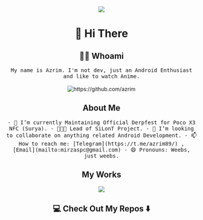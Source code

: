 <div align="center">
<img max-width="800" src="https://raw.githubusercontent.com/azrim/azrim/master/assets/hiitagiii.png"/>
</div>

<h1 align="center"> 👋 Hi There </h1>
<h2 align="center"> 👨‍💻 Whoami</h2>
<p align="center">
  <samp>My name is Azrim. I'm not dev, just an Android Enthusiast and like to watch Anime.
  </samp>
  <br> <br>
  <img src="https://komarev.com/ghpvc/?username=azrim" alt="https://github.com/azrim" />
</p>

<h2 align="center"> About Me </h3>
<p align="center">
  <samp>
    - 🔭 I’m currently Maintaining Official Derpfest for Poco X3 NFC (Surya).
    - 👨🏼‍💻 Lead of SiLonT Project.
    - 👯 I’m looking to collaborate on anything related Android Development.
    - 📫 How to reach me: [Telegram](https://t.me/azrim89/) , [Email](mailto:mirzaspc@gmail.com)
    - 😄 Pronouns: Weebs, just weebs.
  </samp>
</p>

<h2 align="center"> My Works </h4>
<p align="center"><a href="https://github.com/DerpFest-Devices/device_xiaomi_surya"><img src="https://github-readme-stats.vercel.app/api/pin/?username=DerpFest-Devices&repo=device_xiaomi_surya&hide_border=true&show_owner=false"></a></p>

<h2  align="center">💻 Check Out My Repos ⬇️ </h2>